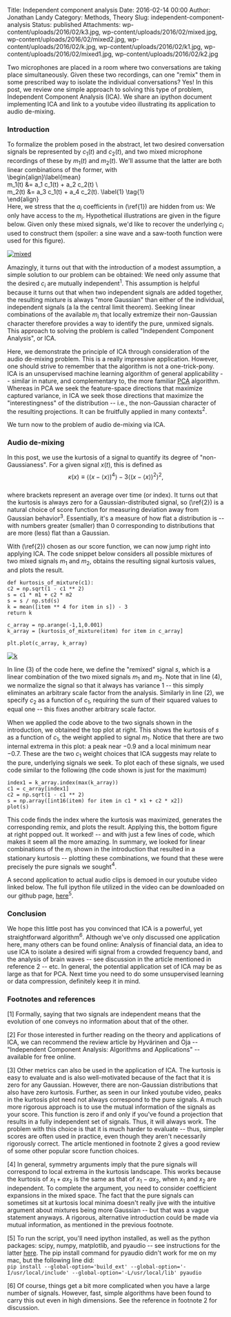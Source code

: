 Title: Independent component analysis
Date: 2016-02-14 00:00
Author: Jonathan Landy
Category: Methods, Theory
Slug: independent-component-analysis
Status: published
Attachments: wp-content/uploads/2016/02/k3.jpg, wp-content/uploads/2016/02/mixed.jpg, wp-content/uploads/2016/02/mixed2.jpg, wp-content/uploads/2016/02/k.jpg, wp-content/uploads/2016/02/k1.jpg, wp-content/uploads/2016/02/mixed1.jpg, wp-content/uploads/2016/02/k2.jpg

Two microphones are placed in a room where two conversations are taking place simultaneously. Given these two recordings, can one "remix" them in some prescribed way to isolate the individual conversations? Yes! In this post, we review one simple approach to solving this type of problem, Independent Component Analysis (ICA). We share an ipython document implementing ICA and link to a youtube video illustrating its application to audio de-mixing.

  
  


### Introduction

To formalize the problem posed in the abstract, let two desired conversation signals be represented by $c_1(t)$ and $c_2(t)$, and two mixed microphone recordings of these by $m_1(t)$ and $m_2(t)$. We'll assume that the latter are both linear combinations of the former, with  
\begin{align}\label{mean}  
m_1(t) &= a_1 c_1(t) + a_2 c_2(t) \  
m_2(t) &= a_3 c_1(t) + a_4 c_2(t). \label{1} \tag{1}  
\end{align}  
Here, we stress that the $a_i$ coefficients in (\ref{1}) are hidden from us: We only have access to the $m_i$. Hypothetical illustrations are given in the figure below. Given only these mixed signals, we'd like to recover the underlying $c_i$ used to construct them (spoiler: a sine wave and a saw-tooth function were used for this figure).

[![mixed]({static}/wp-content/uploads/2016/02/mixed2.jpg)]({static}/wp-content/uploads/2016/02/mixed2.jpg)

Amazingly, it turns out that with the introduction of a modest assumption, a simple solution to our problem can be obtained: We need only assume that the desired $c_i$ are mutually independent$^1$. This assumption is helpful because it turns out that when two independent signals are added together, the resulting mixture is always "more Gaussian" than either of the individual, independent signals (a la the central limit theorem). Seeking linear combinations of the available $m_i$ that locally extremize their non-Gaussian character therefore provides a way to identify the pure, unmixed signals. This approach to solving the problem is called "Independent Component Analysis", or ICA.

Here, we demonstrate the principle of ICA through consideration of the audio de-mixing problem. This is a really impressive application. However, one should strive to remember that the algorithm is not a one-trick-pony. ICA is an unsupervised machine learning algorithm of general applicability -- similar in nature, and complementary to, the more familiar [PCA](http://efavdb.com/principal-component-analysis/) algorithm. Whereas in PCA we seek the feature-space directions that maximize captured variance, in ICA we seek those directions that maximize the "interestingness" of the distribution -- i.e., the non-Gaussian character of the resulting projections. It can be fruitfully applied in many contexts$^2$.

We turn now to the problem of audio de-mixing via ICA.

### Audio de-mixing

In this post, we use the kurtosis of a signal to quantify its degree of "non-Gaussianess". For a given signal $x(t)$, this is defined as  
$$  
\kappa(x) \equiv \left \langle \left (x- \langle x \rangle \right)^4 \right \rangle - 3 \left \langle \left (x- \langle x \rangle \right)^2 \right \rangle^2, \label{2} \tag{2}  
$$  
where brackets represent an average over time (or index). It turns out that the kurtosis is always zero for a Gaussian-distributed signal, so (\ref{2}) is a natural choice of score function for measuring deviation away from Gaussian behavior$^3$. Essentially, it's a measure of how flat a distribution is -- with numbers greater (smaller) than 0 corresponding to distributions that are more (less) flat than a Gaussian.

With (\ref{2}) chosen as our score function, we can now jump right into applying ICA. The code snippet below considers all possible mixtures of two mixed signals $m_1$ and $m_2$, obtains the resulting signal kurtosis values, and plots the result.

```  
def kurtosis_of_mixture(c1):  
c2 = np.sqrt(1 - c1 ** 2)  
s = c1 * m1 + c2 * m2  
s = s / np.std(s)  
k = mean([item ** 4 for item in s]) - 3  
return k

c_array = np.arange(-1,1,0.001)  
k_array = [kurtosis_of_mixture(item) for item in c_array]

plt.plot(c_array, k_array)  
```  
[![k]({static}/wp-content/uploads/2016/02/k3.jpg)]({static}/wp-content/uploads/2016/02/k3.jpg)

In line $(3)$ of the code here, we define the "remixed" signal $s$, which is a linear combination of the two mixed signals $m_1$ and $m_2$. Note that in line $(4)$, we normalize the signal so that it always has variance $1$ -- this simply eliminates an arbitrary scale factor from the analysis. Similarly in line $(2)$, we specify $c_2$ as a function of $c_1$, requiring the sum of their squared values to equal one -- this fixes another arbitrary scale factor.

When we applied the code above to the two signals shown in the introduction, we obtained the top plot at right. This shows the kurtosis of $s$ as a function of $c_1$, the weight applied to signal $m_1$. Notice that there are two internal extrema in this plot: a peak near $-0.9$ and a local minimum near $-0.7$. These are the two $c_1$ weight choices that ICA suggests may relate to the pure, underlying signals we seek. To plot each of these signals, we used code similar to the following (the code shown is just for the maximum)

```  
index1 = k_array.index(max(k_array))  
c1 = c_array[index1]  
c2 = np.sqrt(1 - c1 ** 2)  
s = np.array([int16(item) for item in c1 * x1 + c2 * x2])  
plot(s)  
```

This code finds the index where the kurtosis was maximized, generates the corresponding remix, and plots the result. Applying this, the bottom figure at right popped out. It worked! -- and with just a few lines of code, which makes it seem all the more amazing. In summary, we looked for linear combinations of the $m_i$ shown in the introduction that resulted in a stationary kurtosis -- plotting these combinations, we found that these were precisely the pure signals we sought$^4$.

A second application to actual audio clips is demoed in our youtube video linked below. The full ipython file utilized in the video can be downloaded on our github page, [here](https://github.com/EFavDB/ICA)$^5$.

### Conclusion

We hope this little post has you convinced that ICA is a powerful, yet straightforward algorithm$^6$. Although we've only discussed one application here, many others can be found online: Analysis of financial data, an idea to use ICA to isolate a desired wifi signal from a crowded frequency band, and the analysis of brain waves -- see discussion in the article mentioned in reference 2 -- etc. In general, the potential application set of ICA may be as large as that for PCA. Next time you need to do some unsupervised learning or data compression, definitely keep it in mind.

### Footnotes and references

[1] Formally, saying that two signals are independent means that the evolution of one conveys no information about that of the other.

[2] For those interested in further reading on the theory and applications of ICA, we can recommend the review article by Hyvärinen and Oja -- "Independent Component Analysis: Algorithms and Applications" -- available for free online.

[3] Other metrics can also be used in the application of ICA. The kurtosis is easy to evaluate and is also well-motivated because of the fact that it is zero for any Gaussian. However, there are non-Gaussian distributions that also have zero kurtosis. Further, as seen in our linked youtube video, peaks in the kurtosis plot need not always correspond to the pure signals. A much more rigorous approach is to use the mutual information of the signals as your score. This function is zero if and only if you've found a projection that results in a fully independent set of signals. Thus, it will always work. The problem with this choice is that it is much harder to evaluate -- thus, simpler scores are often used in practice, even though they aren't necessarily rigorously correct. The article mentioned in footnote 2 gives a good review of some other popular score function choices.

[4] In general, symmetry arguments imply that the pure signals will correspond to local extrema in the kurtosis landscape. This works because the kurtosis of $x_1 + a x_2$ is the same as that of $x_1 - a x_2$, when $x_1$ and $x_2$ are independent. To complete the argument, you need to consider coefficient expansions in the mixed space. The fact that the pure signals can sometimes sit at kurtosis local minima doesn't really jive with the intuitive argument about mixtures being more Gaussian -- but that was a vague statement anyways. A rigorous, alternative introduction could be made via mutual information, as mentioned in the previous footnote.

[5] To run the script, you'll need ipython installed, as well as the python packages: scipy, numpy, matplotlib, and pyaudio -- see instructions for the latter [here](https://people.csail.mit.edu/hubert/pyaudio/). The pip install command for pyaudio didn't work for me on my mac, but the following line did:  
```pip install --global-option='build_ext' --global-option='-I/usr/local/include' --global-option='-L/usr/local/lib' pyaudio```

[6] Of course, things get a bit more complicated when you have a large number of signals. However, fast, simple algorithms have been found to carry this out even in high dimensions. See the reference in footnote 2 for discussion.
